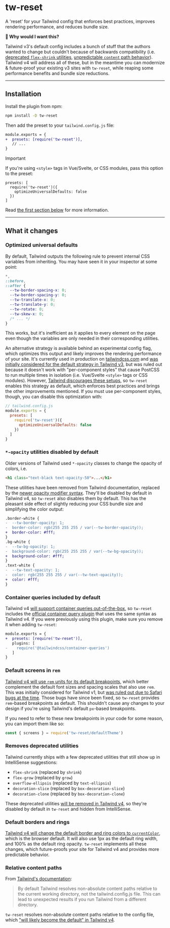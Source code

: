 # tw-reset

A 'reset' for your Tailwind config that enforces best practices, improves rendering performance, and reduces bundle size.

**🤔 Why would I want this?**

Tailwind v3's default config includes a bunch of stuff that the authors wanted to change but couldn't because of backwards compatibility (i.e. [deprecated `flex-shrink` utilities](#removes-deprecated-utilities), [unpredictable `content` path behavior](#removes-deprecated-utilities)). Tailwind v4 will address all of these, but in the meantime you can modernize & future-proof your existing v3 sites with `tw-reset`, while reaping some performance benefits and bundle size reductions.

---

## Installation

Install the plugin from npm:

```sh
npm install -D tw-reset
```

Then add the preset to your `tailwind.config.js` file:

```diff
module.exports = {
+  presets: [require('tw-reset')],
   // ...
}
```

> [!IMPORTANT]
> If you're using `<style>` tags in Vue/Svelte, or CSS modules, pass this option to the preset:
>
> ```
> presets: [
>   require('tw-reset')({
>     optimizeUniversalDefaults: false
>   })
> ]
> ```
>
> Read [the first section below](#optimized-universal-defaults) for more information.

---

## What it changes

### Optimized universal defaults

By default, Tailwind outputs the following rule to prevent internal CSS variables from inheriting. You may have seen it in your inspector at some point:

```css
*,
::before,
::after {
  --tw-border-spacing-x: 0;
  --tw-border-spacing-y: 0;
  --tw-translate-x: 0;
  --tw-translate-y: 0;
  --tw-rotate: 0;
  --tw-skew-x: 0;
  /* ... */
}
```

This works, but it's inefficient as it applies to every element on the page even though the variables are only needed in their corresponding utilities.

An alternative strategy is available behind an experimental config flag, which optimizes this output and likely improves the rendering performance of your site. It's currently used in production on [tailwindcss.com](https://tailwindcss.com) and [was initially considered for the default strategy in Tailwind v3](https://github.com/tailwindlabs/tailwindcss/discussions/7317#discussioncomment-2107898), but was ruled out because it doesn't work with "per-component styles" that cause PostCSS to run multiple times in isolation (i.e. Vue/Svelte `<style>` tags or CSS modules). However, [Tailwind discourages these setups](https://tailwindcss.com/docs/functions-and-directives#using-apply-with-per-component-css), so `tw-reset` enables this strategy as default, which enforces best practices and brings the other improvements mentioned. If you must use per-component styles, though, you can disable this optimization with:

```js
// tailwind.config.js
module.exports = {
  presets: [
    require('tw-reset')({
      optimizeUniversalDefaults: false
    })
  ]
}
```

### `*-opacity` utilities disabled by default

Older versions of Tailwind used `*-opacity` classes to change the opacity of colors, i.e.

```html
<h1 class="text-black text-opacity-50">...</h1>
```

These utilities have been removed from Tailwind documentation, replaced by the [newer opacity modifier syntax](https://tailwindcss.com/docs/upgrade-guide#new-opacity-modifier-syntax). They'll be disabled by default in Tailwind v4, so `tw-reset` also disables them by default. This has the pleasant side effect of slightly reducing your CSS bundle size and simplifying the color output:

```diff
.border-white {
-  --tw-border-opacity: 1;
-  border-color: rgb(255 255 255 / var(--tw-border-opacity));
+  border-color: #fff;
}
.bg-white {
-  --tw-bg-opacity: 1;
-  background-color: rgb(255 255 255 / var(--tw-bg-opacity));
+  background-color: #fff;
}
.text-white {
-  --tw-text-opacity: 1;
-  color: rgb(255 255 255 / var(--tw-text-opacity));
+  color: #fff;
}
```

### Container queries included by default

Tailwind v4 [will support container queries out-of-the-box](https://tailwindcss.com/blog/tailwindcss-v4-alpha#designed-for-the-modern-web), so `tw-reset` includes the [official container query plugin](https://github.com/tailwindlabs/tailwindcss-container-queries) that uses the same syntax as Tailwind v4. If you were previously using this plugin, make sure you remove it when adding `tw-reset`:

```diff
module.exports = {
+  presets: [require('tw-reset')],
   plugins: [
-    require('@tailwindcss/container-queries')
   ]
}
```

### Default screens in `rem`

[Tailwind v4 will use `rem` units for its default breakpoints](https://github.com/tailwindlabs/tailwindcss/pull/13469), which better complement the default font sizes and spacing scales that also use `rem`. This was initially considered for Tailwind v1, but [was ruled out due to Safari bugs at the time](https://github.com/tailwindlabs/tailwindcss/discussions/8378#discussioncomment-2779675). Those bugs have since been fixed, so `tw-reset` provides `rem`-based breakpoints as default. This shouldn't cause any changes to your design if you're using Tailwind's default `px`-based breakpoints.

If you need to refer to these new breakpoints in your code for some reason, you can import them like so:

```js
const { screens } = require('tw-reset/defaultTheme')
```

### Removes deprecated utilities

Tailwind currently ships with a few deprecated utilities that still show up in IntelliSense suggestions:

- `flex-shrink` (replaced by `shrink`)
- `flex-grow` (replaced by `grow`)
- `overflow-ellipsis` (replaced by `text-ellipsis`)
- `decoration-slice` (replaced by `box-decoration-slice`)
- `decoration-clone` (replaced by `box-decoration-clone`)

These deprecated utilities [will be removed in Tailwind v4](https://tailwindcss.com/blog/tailwindcss-v4-alpha#whats-changed), so they're disabled by default in `tw-reset` and hidden from IntelliSense.

### Default borders and rings

[Tailwind v4 will change the default border and ring colors to `currentColor`](https://tailwindcss.com/blog/tailwindcss-v4-alpha#whats-changed), which is the browser default. It will also use 1px as the default ring width, and 100% as the default ring opacity. `tw-reset` implements all these changes, which future-proofs your site for Tailwind v4 and provides more predictable behavior.

### Relative content paths

From [Tailwind's documentation](https://tailwindcss.com/docs/content-configuration#using-relative-paths):

> By default Tailwind resolves non-absolute content paths relative to the current working directory, not the tailwind.config.js file. This can lead to unexpected results if you run Tailwind from a different directory.

`tw-reset` resolves non-absolute content paths relative to the config file, which ["will likely become the default" in Tailwind v4](https://tailwindcss.com/docs/content-configuration#using-relative-paths).

